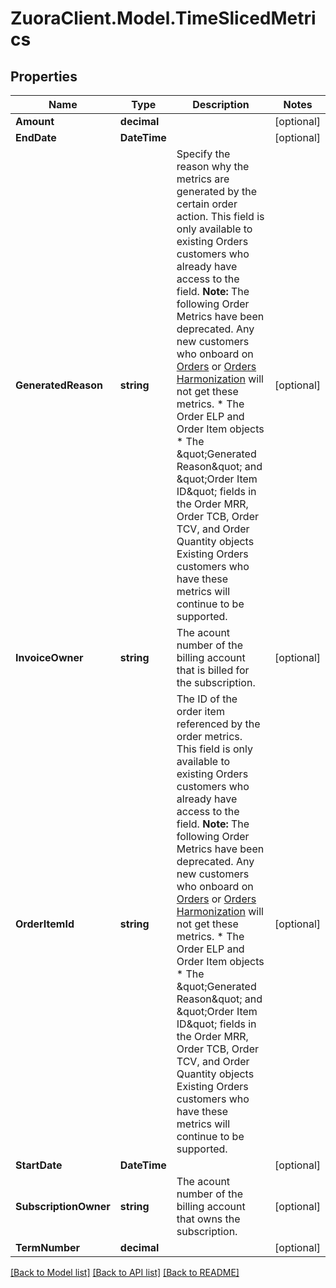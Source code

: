 # ZuoraClient.Model.TimeSlicedMetrics

## Properties

Name | Type | Description | Notes
------------ | ------------- | ------------- | -------------
**Amount** | **decimal** |  | [optional] 
**EndDate** | **DateTime** |  | [optional] 
**GeneratedReason** | **string** | Specify the reason why the metrics are generated by the certain order action.  This field is only available to existing Orders customers who already have access to the field.  **Note:** The following Order Metrics have been deprecated. Any new customers who onboard on [Orders](https://knowledgecenter.zuora.com/Billing/Subscriptions/Orders/AA_Overview_of_Orders) or [Orders Harmonization](https://knowledgecenter.zuora.com/Billing/Subscriptions/Orders/Orders_Harmonization/Orders_Harmonization) will not get these metrics. * The Order ELP and Order Item objects  * The \&quot;Generated Reason\&quot; and \&quot;Order Item ID\&quot; fields in the Order MRR, Order TCB, Order TCV, and Order Quantity objects  Existing Orders customers who have these metrics will continue to be supported.  | [optional] 
**InvoiceOwner** | **string** | The acount number of the billing account that is billed for the subscription. | [optional] 
**OrderItemId** | **string** | The ID of the order item referenced by the order metrics.  This field is only available to existing Orders customers who already have access to the field.  **Note:** The following Order Metrics have been deprecated. Any new customers who onboard on [Orders](https://knowledgecenter.zuora.com/Billing/Subscriptions/Orders/AA_Overview_of_Orders) or [Orders Harmonization](https://knowledgecenter.zuora.com/Billing/Subscriptions/Orders/Orders_Harmonization/Orders_Harmonization) will not get these metrics. * The Order ELP and Order Item objects  * The \&quot;Generated Reason\&quot; and \&quot;Order Item ID\&quot; fields in the Order MRR, Order TCB, Order TCV, and Order Quantity objects  Existing Orders customers who have these metrics will continue to be supported.  | [optional] 
**StartDate** | **DateTime** |  | [optional] 
**SubscriptionOwner** | **string** | The acount number of the billing account that owns the subscription. | [optional] 
**TermNumber** | **decimal** |  | [optional] 

[[Back to Model list]](../README.md#documentation-for-models) [[Back to API list]](../README.md#documentation-for-api-endpoints) [[Back to README]](../README.md)

